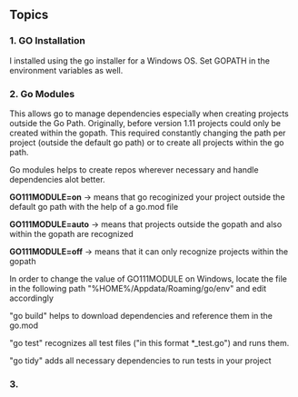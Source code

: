## Topics

### 1. GO Installation

I installed using the go installer for a Windows OS.
Set GOPATH in the environment variables as well.

### 2. Go Modules

This allows go to manage dependencies especially when creating projects outside the Go Path. Originally, before version 1.11 projects could only be created within the gopath. This required constantly changing the path per project (outside the default go path) or to create all projects within the go path.

Go modules helps to create repos wherever necessary and handle dependencies alot better.

**GO111MODULE=on** -> means that go recoginized your project outside the default go path with the help of a go.mod file

**GO111MODULE=auto** -> means that projects outside the gopath and also within the gopath are recognized

**GO111MODULE=off** -> means that it can only recognize projects within the gopath

In order to change the value of GO111MODULE on Windows, locate the file in the following path "%HOME%/Appdata/Roaming/go/env" and edit accordingly

"go build" helps to download dependencies and reference them in the go.mod

"go test" recognizes all test files ("in this format \*\_test.go") and runs them.

"go tidy" adds all necessary dependencies to run tests in your project

### 3.
